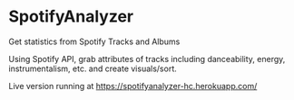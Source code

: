 # SpotifyAnalyzer
Get statistics from Spotify Tracks and Albums  

Using Spotify API, grab attributes of tracks including danceability, energy, instrumentalism, etc. and create visuals/sort.

Live version running at https://spotifyanalyzer-hc.herokuapp.com/
